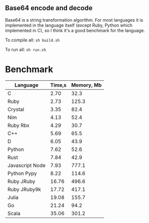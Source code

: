 Base64 encode and decode
------------------------

Base64 is a string transformation algorithm. For most languages it is implemented in the language itself (except Ruby, Python which implemented in C), so I think it's a good benchmark for the language.

To compile all: `sh build.sh`

To run all: `sh run.sh`

# Benchmark

| Language        | Time,s  | Memory, Mb |
| --------------- | ------- | ---------- |
| C               | 2.70    | 32.3       |
| Ruby            | 2.73    | 125.3      |
| Crystal         | 3.35    | 82.4       |
| Nim             | 4.13    | 52.4       |
| Ruby Rbx        | 4.29    | 30.7       |
| C++             | 5.69    | 65.5       |
| D               | 6.05    | 43.9       |
| Python          | 7.62    | 52.6       |
| Rust            | 7.84    | 42.9       |
| Javascript Node | 7.93    | 777.1      |
| Python Pypy     | 8.22    | 114.6      |
| Ruby JRuby      | 16.76   | 496.6      |
| Ruby JRuby9k    | 17.72   | 417.1      |
| Julia           | 19.08   | 155.7      |
| Go              | 21.24   | 94.2       |
| Scala           | 35.06   | 301.2      |
